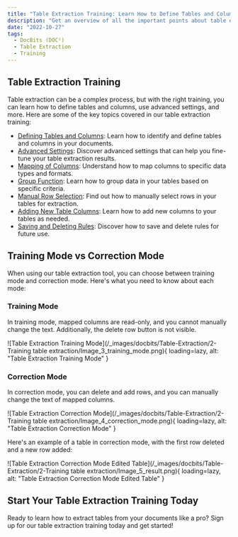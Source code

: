 ```yaml
---
title: "Table Extraction Training: Learn How to Define Tables and Columns"
description: "Get an overview of all the important points about table extraction training, including defining tables and columns, advanced settings, mapping of columns, group function, manual row selection, adding new table columns, and saving and deleting rules."
date: "2022-10-27"
tags:
  - DocBits (DOC²)
  - Table Extraction
  - Training
---
```


## Table Extraction Training

Table extraction can be a complex process, but with the right training, you can learn how to define tables and columns, use advanced settings, and more. Here are some of the key topics covered in our table extraction training:

- [Defining Tables and Columns](/docbits/table-extraction/define-table-and-columns/): Learn how to identify and define tables and columns in your documents.
- [Advanced Settings](/docbits/table-extraction/advanced-settings/): Discover advanced settings that can help you fine-tune your table extraction results.
- [Mapping of Columns](/docbits/table-extraction/mapping-of-columns/): Understand how to map columns to specific data types and formats.
- [Group Function](/docbits/table-extraction/group-function/): Learn how to group data in your tables based on specific criteria.
- [Manual Row Selection](/docbits/table-extraction/manual-row-selection/): Find out how to manually select rows in your tables for extraction.
- [Adding New Table Columns](/docbits/table-extraction/add-new-table-column/): Learn how to add new columns to your tables as needed.
- [Saving and Deleting Rules](/docbits/table-extraction/save-rules-and-delete-rules/): Discover how to save and delete rules for future use.

## Training Mode vs Correction Mode

When using our table extraction tool, you can choose between training mode and correction mode. Here's what you need to know about each mode:

### Training Mode

In training mode, mapped columns are read-only, and you cannot manually change the text. Additionally, the delete row button is not visible.

![Table Extraction Training Mode](/_images/docbits/Table-Extraction/2-Training table extraction/Image_3_training_mode.png){ loading=lazy, alt: "Table Extraction Training Mode" }

### Correction Mode

In correction mode, you can delete and add rows, and you can manually change the text of mapped columns.

![Table Extraction Correction Mode](/_images/docbits/Table-Extraction/2-Training table extraction/Image_4_correction_mode.png){ loading=lazy, alt: "Table Extraction Correction Mode" }

Here's an example of a table in correction mode, with the first row deleted and a new row added:

![Table Extraction Correction Mode Edited Table](/_images/docbits/Table-Extraction/2-Training table extraction/Image_5_result.png){ loading=lazy, alt: "Table Extraction Correction Mode Edited Table" }

## Start Your Table Extraction Training Today

Ready to learn how to extract tables from your documents like a pro? Sign up for our table extraction training today and get started! 
